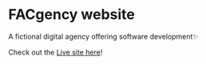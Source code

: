# FACgency website

A fictional digital agency offering software development:sparkles:

Check out the [Live site here](https://fac-23.github.io/preA-week2-miahorian/)!

